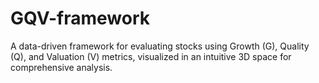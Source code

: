 # GQV-framework
A data-driven framework for evaluating stocks using Growth (G), Quality (Q), and Valuation (V) metrics, visualized in an intuitive 3D space for comprehensive analysis.
